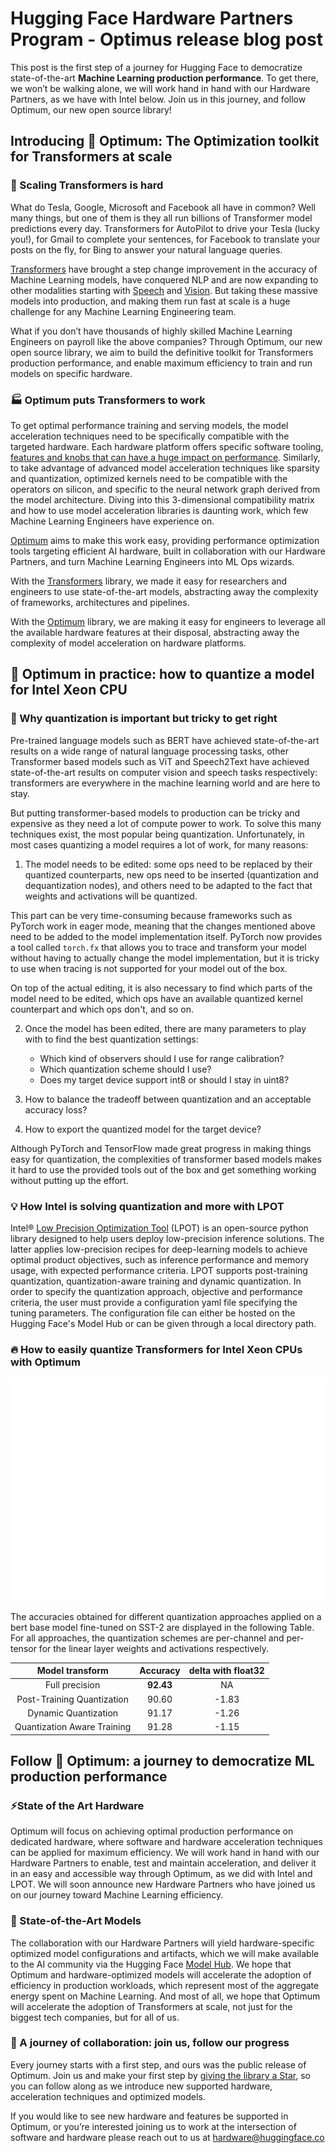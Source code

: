 # Hugging Face Hardware Partners Program - Optimus release blog post


This post is the first step of a journey for Hugging Face to democratize 
state-of-the-art **Machine Learning production performance**. 
To get there, we won’t be walking alone, we will work hand in hand with our 
Hardware Partners, as we have with Intel below.
Join us in this journey, and follow Optimum, our new open source library!


## Introducing 🤗 Optimum: The Optimization toolkit for Transformers at scale
### 🤯 Scaling Transformers is hard

What do Tesla, Google, Microsoft and Facebook all have in common? 
Well many things, but one of them is they all run billions of Transformer model predictions
every day. Transformers for AutoPilot to drive your Tesla (lucky you!), 
for Gmail to complete your sentences, 
for Facebook to translate your posts on the fly, 
for Bing to answer your natural language queries.

[Transformers](https://github.com/huggingface/transformers) have brought a step change improvement 
in the accuracy of Machine Learning models, have conquered NLP and are now expanding 
to other modalities starting with [Speech](https://huggingface.co/models?pipeline_tag=automatic-speech-recognition&sort=downloads)
and [Vision](https://huggingface.co/models?pipeline_tag=image-classification&sort=downloads). 
But taking these massive models into production, and making them run fast at scale is a huge challenge 
for any Machine Learning Engineering team.

What if you don’t have thousands of highly skilled Machine Learning Engineers on payroll like the above companies?
Through Optimum, our new open source library, we aim to build the definitive toolkit for Transformers production performance, 
and enable maximum efficiency to train and run models on specific hardware.

### 🏭 Optimum puts Transformers to work

To get optimal performance training and serving models, the model acceleration techniques need to be specifically compatible with the targeted hardware.
Each hardware platform offers specific software tooling, 
[features and knobs that can have a huge impact on performance](https://huggingface.co/blog/bert-cpu-scaling-part-1). 
Similarly, to take advantage of advanced model acceleration techniques like sparsity and quantization, optimized kernels need to be compatible with the operators on silicon,
and specific to the neural network graph derived from the model architecture. 
Diving into this 3-dimensional compatibility matrix and how to use model acceleration libraries is daunting work, 
which few Machine Learning Engineers have experience on.

[Optimum](https://github.com/huggingface/optimus) aims to make this work easy, providing performance optimization tools targeting efficient AI hardware, 
built in collaboration with our Hardware Partners, and turn Machine Learning Engineers into ML Ops wizards.

With the [Transformers](https://github.com/huggingface/transformers) library, we made it easy for researchers and engineers to use state-of-the-art models, 
abstracting away the complexity of frameworks, architectures and pipelines.

With the [Optimum](https://github.com/huggingface/optimus) library, we are making it easy for engineers to leverage all the available hardware features at their disposal, 
abstracting away the complexity of model acceleration on hardware platforms.

## 🤗 Optimum in practice: how to quantize a model for Intel Xeon CPU
### 🤔 Why quantization is important but tricky to get right

Pre-trained language models such as BERT have achieved state-of-the-art results on a wide range of natural language processing tasks, 
other Transformer based models such as ViT and Speech2Text have achieved state-of-the-art results on computer vision and speech tasks respectively:
transformers are everywhere in the machine learning world and are here to stay.

But putting transformer-based models to production can be tricky and expensive as they need a lot of compute power to work. 
To solve this many techniques exist, the most popular being quantization. 
Unfortunately, in most cases quantizing a model requires a lot of work, for many reasons:

1. The model needs to be edited: some ops need to be replaced by their quantized counterparts, new ops need to be inserted (quantization and dequantization nodes), 
and others need to be adapted to the fact that weights and activations will be quantized.

This part can be very time-consuming because frameworks such as PyTorch work in eager mode, meaning that the changes mentioned above need to be added to the model implementation itself.
PyTorch now provides a tool called `torch.fx` that allows you to trace and transform your model without having to actually change the model implementation, but it is tricky to use when tracing is not supported for your model out of the box.

On top of the actual editing, it is also necessary to find which parts of the model need to be edited, 
which ops have an available quantized kernel counterpart and which ops don't, and so on.

2. Once the model has been edited, there are many parameters to play with to find the best quantization settings:
   - Which kind of observers should I use for range calibration?
   - Which quantization scheme should I use?
   - Does my target device support int8 or should I stay in uint8?

3. How to balance the tradeoff between quantization and an acceptable accuracy loss?
4. How to export the quantized model for the target device?

Although PyTorch and TensorFlow made great progress in making things easy for quantization, 
the complexities of transformer based models makes it hard to use the provided tools out of the box and get something working without putting up the effort.

### 💡 How Intel is solving quantization and more with LPOT

Intel® [Low Precision Optimization Tool](https://github.com/intel/lpot) (LPOT) is an open-source python library designed to help users deploy low-precision inference solutions. 
The latter applies low-precision recipes for deep-learning models to achieve optimal product objectives, 
such as inference performance and memory usage, with expected performance criteria. 
LPOT supports post-training quantization, quantization-aware training and dynamic quantization.
In order to specify the quantization approach, objective and performance criteria, the user must provide a configuration yaml file specifying the tuning parameters. 
The configuration file can either be hosted on the Hugging Face's Model Hub or can be given through a local directory path.

### 🔥 How to easily quantize Transformers for Intel Xeon CPUs with Optimum

![Automatic quantization code snippet](assets/25_hardware_partners_program/carbon_quantize_managed.svg)

The accuracies obtained for different quantization approaches applied on a bert base model fine-tuned on SST-2 are displayed in the following Table.
For all approaches, the quantization schemes are per-channel and per-tensor for the linear layer weights and activations respectively.

|Model transform                    | Accuracy    | delta with float32 |
|:---------------------------------:|:-----------:|:------------------:|
| Full precision                    | **92.43**   | NA                 |
| Post-Training Quantization        | 90.60       | -1.83              |
| Dynamic Quantization              | 91.17       | -1.26              |
| Quantization Aware Training       | 91.28       | -1.15              |

## Follow 🤗 Optimum: a journey to democratize ML production performance
### ⚡️State of the Art Hardware
Optimum will focus on achieving optimal production performance on dedicated hardware, where software and hardware acceleration techniques can be applied for maximum efficiency. 
We will work hand in hand with our Hardware Partners to enable, test and maintain acceleration, and deliver it in an easy and accessible way through Optimum, as we did with Intel and LPOT. 
We will soon announce new Hardware Partners who have joined us on our journey toward Machine Learning efficiency.

### 🔮 State-of-the-Art Models

The collaboration with our Hardware Partners will yield hardware-specific optimized model configurations and artifacts, 
which we will make available to the AI community via the Hugging Face [Model Hub](https://huggingface.co/models).
We hope that Optimum and hardware-optimized models will accelerate the adoption of efficiency in production workloads, 
which represent most of the aggregate energy spent on Machine Learning. 
And most of all, we hope that Optimum will accelerate the adoption of Transformers at scale, not just for the biggest tech companies, but for all of us.

### 🌟 A journey of collaboration: join us, follow our progress

Every journey starts with a first step, and ours was the public release of Optimum. 
Join us and make your first step by [giving the library a Star](https://github.com/huggingface/optimus),
so you can follow along as we introduce new supported hardware, acceleration techniques and optimized models.

If you would like to see new hardware and features be supported in Optimum, 
or you’re interested joining us to work at the intersection of software and hardware please reach out to us at hardware@huggingface.co

